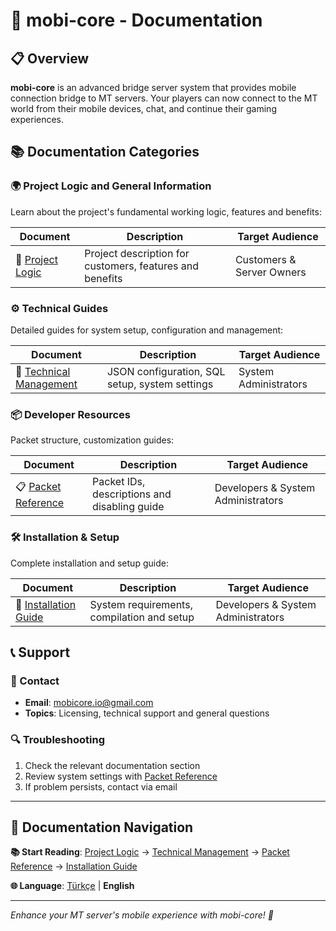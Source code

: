 # 🌟 mobi-core - Documentation

## 📋 Overview

**mobi-core** is an advanced bridge server system that provides mobile connection bridge to MT servers. Your players can now connect to the MT world from their mobile devices, chat, and continue their gaming experiences.

## 📚 Documentation Categories

### 🌍 Project Logic and General Information
Learn about the project's fundamental working logic, features and benefits:

| Document | Description | Target Audience |
|----------|-------------|----------------|
| 📄 [Project Logic](./docs/logic_en.md) | Project description for customers, features and benefits | Customers & Server Owners |

### ⚙️ Technical Guides
Detailed guides for system setup, configuration and management:

| Document | Description | Target Audience |
|----------|-------------|----------------|
| 🔧 [Technical Management](./docs/tech_en.md) | JSON configuration, SQL setup, system settings | System Administrators |

### 📦 Developer Resources
Packet structure, customization guides:

| Document | Description | Target Audience |
|----------|-------------|----------------|
| 📋 [Packet Reference](./docs/packets_en.md) | Packet IDs, descriptions and disabling guide | Developers & System Administrators |

### 🛠️ Installation & Setup
Complete installation and setup guide:

| Document | Description | Target Audience |
|----------|-------------|----------------|
| 🔧 [Installation Guide](./docs/this_en.md) | System requirements, compilation and setup | Developers & System Administrators |

## 📞 Support

### 💬 Contact
- **Email**: mobicore.io@gmail.com
- **Topics**: Licensing, technical support and general questions

### 🔍 Troubleshooting
1. Check the relevant documentation section
2. Review system settings with [Packet Reference](./docs/packets_en.md)
3. If problem persists, contact via email

---

## 📖 Documentation Navigation

**📚 Start Reading**: [Project Logic](./docs/logic_en.md) → [Technical Management](./docs/tech_en.md) → [Packet Reference](./docs/packets_en.md) → [Installation Guide](./docs/this_en.md)

**🌐 Language**: [Türkçe](./tr.md) | **English**

---

*Enhance your MT server's mobile experience with mobi-core! 🚀*